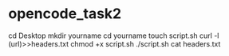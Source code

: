 # opencode_task2

cd Desktop
mkdir yourname
cd yourname
touch script.sh
curl -l (url)>>headers.txt
chmod +x script.sh
./script.sh
cat headers.txt


